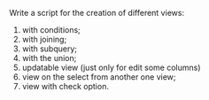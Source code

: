 Write a script for the creation of different views:
1) with conditions;
2) with joining;
3) with subquery;
4) with the union;
5) updatable view (just only for edit some columns)
6) view on the select from another one view;
7) view with check option.
